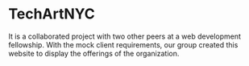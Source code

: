 # TechArtNYC
It is a collaborated project with two other peers at a web development fellowship. With the mock client requirements, our group created this website to display the offerings of the organization. 

